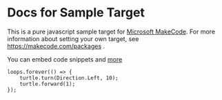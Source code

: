 # Docs for Sample Target

This is a pure javascript sample target for [Microsoft MakeCode](https://makecode.com). 
For more information about setting your own target, 
see https://makecode.com/packages .

You can embed code snippets and [more](https://makecode.com/markdown)

```blocks
loops.forever(() => {
    turtle.turn(Direction.Left, 10);
    turtle.forward(1);
});
```

